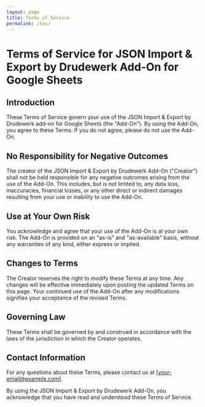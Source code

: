 ```yaml
---
layout: page
title: Terms of Service
permalink: /tos/
---
```


# Terms of Service for JSON Import & Export by Drudewerk Add-On for Google Sheets

## Introduction

These Terms of Service govern your use of the JSON Import & Export by Drudewerk add-on for Google Sheets (the "Add-On"). By using the Add-On, you agree to these Terms. If you do not agree, please do not use the Add-On.

## No Responsibility for Negative Outcomes

The creator of the JSON Import & Export by Drudewerk Add-On ("Creator") shall not be held responsible for any negative outcomes arising from the use of the Add-On. This includes, but is not limited to, any data loss, inaccuracies, financial losses, or any other direct or indirect damages resulting from your use or inability to use the Add-On.

## Use at Your Own Risk

You acknowledge and agree that your use of the Add-On is at your own risk. The Add-On is provided on an "as-is" and "as-available" basis, without any warranties of any kind, either express or implied.

## Changes to Terms

The Creator reserves the right to modify these Terms at any time. Any changes will be effective immediately upon posting the updated Terms on this page. Your continued use of the Add-On after any modifications signifies your acceptance of the revised Terms.

## Governing Law

These Terms shall be governed by and construed in accordance with the laws of the jurisdiction in which the Creator operates.

## Contact Information

For any questions about these Terms, please contact us at [your-email@example.com].


By using the JSON Import & Export by Drudewerk Add-On, you acknowledge that you have read and understood these Terms of Service.
